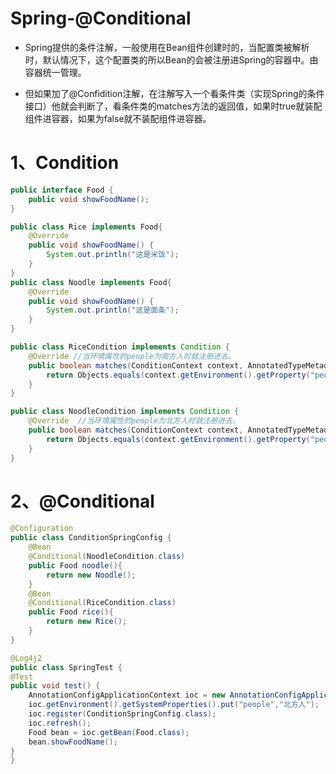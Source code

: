 # Spring-@Conditional

- Spring提供的条件注解，一般使用在Bean组件创建时的，当配置类被解析时，默认情况下，这个配置类的所以Bean的会被注册进Spring的容器中。由容器统一管理。

- 但如果加了@Confidition注解，在注解写入一个看条件类（实现Spring的条件接口）他就会判断了，看条件类的matches方法的返回值，如果时true就装配组件进容器，如果为false就不装配组件进容器。

# 1、Condition

```java
public interface Food {
    public void showFoodName();
}

public class Rice implements Food{
    @Override
    public void showFoodName() {
        System.out.println("这是米饭");
    }
}
public class Noodle implements Food{
    @Override
    public void showFoodName() {
        System.out.println("这是面条");
    }
}
```

```java
public class RiceCondition implements Condition {
    @Override //当环境属性的people为南方人时就注册进去。
    public boolean matches(ConditionContext context, AnnotatedTypeMetadata metadata) {
        return Objects.equals(context.getEnvironment().getProperty("people"), "南方人");
    }
}
```

```java
public class NoodleCondition implements Condition {
    @Override  //当环境属性的people为北方人时就注册进去。
    public boolean matches(ConditionContext context, AnnotatedTypeMetadata metadata) {
        return Objects.equals(context.getEnvironment().getProperty("people"),"北方人");
    }
}

```

# 2、@Conditional

```java
@Configuration
public class ConditionSpringConfig {
    @Bean
    @Conditional(NoodleCondition.class)
    public Food noodle(){
        return new Noodle();
    }
    @Bean
    @Conditional(RiceCondition.class)
    public Food rice(){
        return new Rice();
    }
}
```

```java
@Log4j2
public class SpringTest {
@Test
public void test() {
    AnnotationConfigApplicationContext ioc = new AnnotationConfigApplicationContext();
    ioc.getEnvironment().getSystemProperties().put("people","北方人");
    ioc.register(ConditionSpringConfig.class);
    ioc.refresh();
    Food bean = ioc.getBean(Food.class);
    bean.showFoodName();
}
}
```

